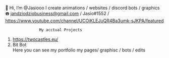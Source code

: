 👋 Hi, I’m @Jasiooo 
I create animations / websites / discord bots / graphics
☎️ jandziodziobusiness@gmail.com / Jasio#1552 / https://www.youtube.com/channel/UCOiKLEJuQR4Ba3umk-sJKPA/featured
                   
                   
                   My acctual Projects
1. https://twocastles.eu/
2. Bit Bot          
                    Here you  can see my portfolio my pages/ graphisc / bots / edits 
                    
